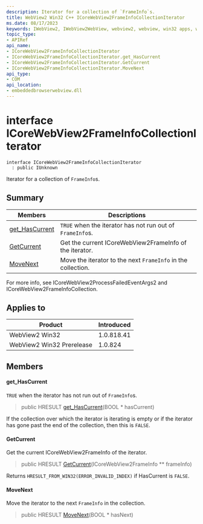 ```yaml
---
description: Iterator for a collection of `FrameInfo`s.
title: WebView2 Win32 C++ ICoreWebView2FrameInfoCollectionIterator
ms.date: 08/17/2023
keywords: IWebView2, IWebView2WebView, webview2, webview, win32 apps, win32, edge, ICoreWebView2, ICoreWebView2Controller, browser control, edge html, ICoreWebView2FrameInfoCollectionIterator
topic_type: 
- APIRef
api_name:
- ICoreWebView2FrameInfoCollectionIterator
- ICoreWebView2FrameInfoCollectionIterator.get_HasCurrent
- ICoreWebView2FrameInfoCollectionIterator.GetCurrent
- ICoreWebView2FrameInfoCollectionIterator.MoveNext
api_type:
- COM
api_location:
- embeddedbrowserwebview.dll
---
```


# interface ICoreWebView2FrameInfoCollectionIterator

```
interface ICoreWebView2FrameInfoCollectionIterator
  : public IUnknown
```

Iterator for a collection of `FrameInfo`s.

## Summary

 Members                        | Descriptions
--------------------------------|---------------------------------------------
[get_HasCurrent](#get_hascurrent) | `TRUE` when the iterator has not run out of `FrameInfo`s.
[GetCurrent](#getcurrent) | Get the current ICoreWebView2FrameInfo of the iterator.
[MoveNext](#movenext) | Move the iterator to the next `FrameInfo` in the collection.

For more info, see ICoreWebView2ProcessFailedEventArgs2 and ICoreWebView2FrameInfoCollection.

## Applies to

Product                         | Introduced
--------------------------------|---------------------------------------------
WebView2 Win32            |    1.0.818.41
WebView2 Win32 Prerelease |    1.0.824

## Members

#### get_HasCurrent

`TRUE` when the iterator has not run out of `FrameInfo`s.

> public HRESULT [get_HasCurrent](#get_hascurrent)(BOOL * hasCurrent)

If the collection over which the iterator is iterating is empty or if the iterator has gone past the end of the collection, then this is `FALSE`.

#### GetCurrent

Get the current ICoreWebView2FrameInfo of the iterator.

> public HRESULT [GetCurrent](#getcurrent)(ICoreWebView2FrameInfo ** frameInfo)

Returns `HRESULT_FROM_WIN32(ERROR_INVALID_INDEX)` if HasCurrent is `FALSE`.

#### MoveNext

Move the iterator to the next `FrameInfo` in the collection.

> public HRESULT [MoveNext](#movenext)(BOOL * hasNext)

